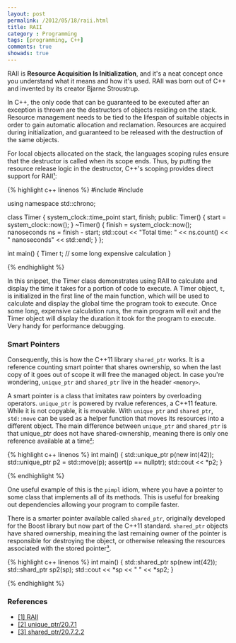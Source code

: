 ```yaml
---
layout: post
permalink: /2012/05/18/raii.html
title: RAII
category : Programming
tags: [programming, C++]
comments: true
showads: true
---
```


RAII is __Resource Acquisition Is Initialization__, and it's a neat concept once you 
understand what it means and how it's used. RAII was born out of C++ and invented 
by its creator Bjarne Stroustrup.

In C++, the only code that can be guaranteed to be executed after an exception is 
thrown are the destructors of objects residing on the stack. Resource management 
needs to be tied to the lifespan of suitable objects in order to gain automatic 
allocation and reclamation. Resources are acquired during initialization, and 
guaranteed to be released with the destruction of the same objects.

For local objects allocated on the stack, the languages scoping rules ensure that 
the destructor is called when its scope ends. Thus, by putting the resource release 
logic in the destructor, C++'s scoping provides direct support for 
RAII[¹](http://en.wikipedia.org/wiki/Resource_Acquisition_Is_Initialization):

{% highlight c++ linenos %}
#include <iostream>
#include <chrono>

using namespace std::chrono;

class Timer {
    system_clock::time_point start, finish;
    public:
    Timer() {
        start = system_clock::now();
    }
    ~Timer() {
        finish = system_clock::now();
        nanoseconds ns = finish - start;
        std::cout << "Total time: "
            << ns.count() << " nanoseconds" << std::endl;
    }
};

int main() {
    Timer t;
    // some long expensive calculation
}

{% endhighlight %}

In this snippet, the Timer class demonstrates using RAII to calculate and display
the time it takes for a portion of code to execute. A Timer object, `t`, is 
initialized in the first line of the main function, which will be used 
to calculate and display the global time the program took to execute. Once some
long, expensive calculation runs, the main program will exit and the Timer object
will display the duration it took for the program to execute. Very handy for performance
debugging.

### Smart Pointers

Consequently, this is how the C++11 library `shared_ptr` works. It is a reference
counting smart pointer that shares ownership, so when the last copy of it goes out
of scope it will free the managed object. In case you're wondering, `unique_ptr` and 
`shared_ptr` live in the header `<memory>`.
  
A smart pointer is a class that imitates raw pointers by overloading operators.
`unique_ptr` is powered by rvalue references, a C++11 feature. While it is not copyable,
it is movable. With `unique_ptr` and `shared_ptr`, `std::move` can be used as a 
helper function that moves its resources into a different object. The main difference
between `unique_ptr` and `shared_ptr` is that unique_ptr does not have shared-ownership,
meaning there is only one reference available at a time[²](http://www.open-std.org/jtc1/sc22/wg21/docs/papers/2011/n3242.pdf):

{% highlight c++ linenos %}
int main() {
    std::unique_ptr<int> p(new int(42));
    std::unique_ptr<int> p2 = std::move(p);
    assert(p == nullptr);
    std::cout << *p2;
}

{% endhighlight %}

One useful example of this is the `pimpl` idiom, where you have a pointer
to some class that implements all of its methods. This is useful for breaking 
out dependencies allowing your program to compile faster.

There is a smarter pointer available called `shared_ptr`, originally developed
for the Boost library but now part of the C++11 standard. `shared_ptr` objects 
have shared ownership, meaining the last remaining owner of the pointer is responsible 
for destroying the object, or otherwise releasing the resources associated with 
the stored pointer[³](http://www.open-std.org/jtc1/sc22/wg21/docs/papers/2011/n3242.pdf).

{% highlight c++ linenos %}
int main() {
  std::shared_ptr<int> sp(new int(42));
  std::shard_ptr<int> sp2(sp);
  std::cout << *sp << " " << *sp2;
}

{% endhighlight %}

### References

* [[1] RAII](http://en.wikipedia.org/wiki/Resource_Acquisition_Is_Initialization)
* [[2] unique_ptr/20.7.1](http://www.open-std.org/jtc1/sc22/wg21/docs/papers/2011/n3242.pdf)
* [[3] shared_ptr/20.7.2.2](http://www.open-std.org/jtc1/sc22/wg21/docs/papers/2011/n3242.pdf)